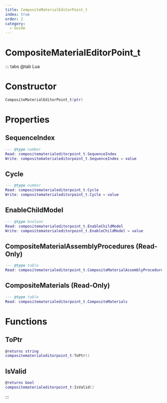```yaml
---
title: CompositeMaterialEditorPoint_t
index: true
order: 2
category:
  - Guide
---
```


# CompositeMaterialEditorPoint_t

::: tabs
@tab Lua
# Constructor
```lua
CompositeMaterialEditorPoint_t(ptr)
```
# Properties
## SequenceIndex 
```lua
--- @type number
Read: compositematerialeditorpoint_t.SequenceIndex
Write: compositematerialeditorpoint_t.SequenceIndex = value
```
## Cycle 
```lua
--- @type number
Read: compositematerialeditorpoint_t.Cycle
Write: compositematerialeditorpoint_t.Cycle = value
```
## EnableChildModel 
```lua
--- @type boolean
Read: compositematerialeditorpoint_t.EnableChildModel
Write: compositematerialeditorpoint_t.EnableChildModel = value
```
## CompositeMaterialAssemblyProcedures (Read-Only)
```lua
--- @type table
Read: compositematerialeditorpoint_t.CompositeMaterialAssemblyProcedures
```
## CompositeMaterials (Read-Only)
```lua
--- @type table
Read: compositematerialeditorpoint_t.CompositeMaterials
```
# Functions
## ToPtr
```lua
@returns string
compositematerialeditorpoint_t:ToPtr()
```
## IsValid
```lua
@returns bool
compositematerialeditorpoint_t:IsValid()
```

:::